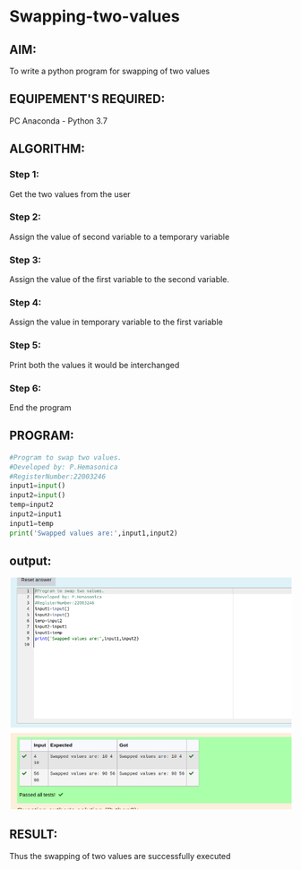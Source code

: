 # Swapping-two-values
## AIM:

To write a python program for swapping of two values

## EQUIPEMENT'S REQUIRED: 

PC
Anaconda - Python 3.7

## ALGORITHM: 

### Step 1:
Get the two values from the user
### Step 2: 
Assign the value of second variable to a temporary variable 
### Step 3: 
Assign the value of the first variable to the second variable.
### Step 4:  
Assign the value in temporary variable to the first variable
### Step 5: 
Print both the values it would be interchanged
### Step 6: 
End the program

## PROGRAM:

```python
#Program to swap two values.
#Developed by: P.Hemasonica
#RegisterNumber:22003246
input1=input()
input2=input()
temp=input2
input2=input1
input1=temp
print('Swapped values are:',input1,input2)
```

## output:

![OUTPUT](swapping%20.png)


## RESULT:

Thus the swapping of two values are successfully executed



